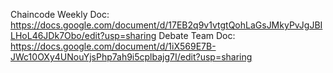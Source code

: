 Chaincode Weekly Doc: https://docs.google.com/document/d/17EB2q9v1vtgtQohLaGsJMkyPvJgJBILHoL46JDk7Obo/edit?usp=sharing
Debate Team Doc: https://docs.google.com/document/d/1iX569E7B-JWc10OXy4UNouYjsPhp7ah9i5cplbajg7I/edit?usp=sharing